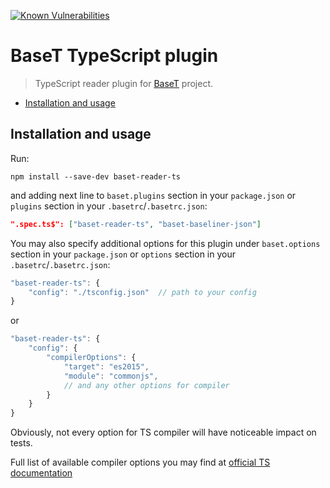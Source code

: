 [![Known Vulnerabilities](https://snyk.io/test/npm/baset-reader-ts/badge.svg)](https://snyk.io/test/npm/baset-reader-ts)

# BaseT TypeScript plugin
> TypeScript reader plugin for [BaseT](https://github.com/Igmat/baset) project.

<!-- START doctoc generated TOC please keep comment here to allow auto update -->
<!-- DON'T EDIT THIS SECTION, INSTEAD RE-RUN doctoc TO UPDATE -->


- [Installation and usage](#installation-and-usage)

<!-- END doctoc generated TOC please keep comment here to allow auto update -->

## Installation and usage
Run:
```
npm install --save-dev baset-reader-ts
```
and adding next line to `baset.plugins` section in your `package.json` or `plugins` section in your `.basetrc`/`.basetrc.json`:
```JSON
".spec.ts$": ["baset-reader-ts", "baset-baseliner-json"]
```
You may also specify additional options for this plugin under `baset.options` section in your `package.json` or `options` section in your `.basetrc`/`.basetrc.json`:
```JavaScript
"baset-reader-ts": {
    "config": "./tsconfig.json"  // path to your config
}
```
or
```JavaScript
"baset-reader-ts": {
    "config": {
        "compilerOptions": {
            "target": "es2015",
            "module": "commonjs",
            // and any other options for compiler
        }
    }
}
```
Obviously, not every option for TS compiler will have noticeable impact on tests.

Full list of available compiler options you may find at [official TS documentation](https://www.typescriptlang.org/docs/handbook/compiler-options.html)
